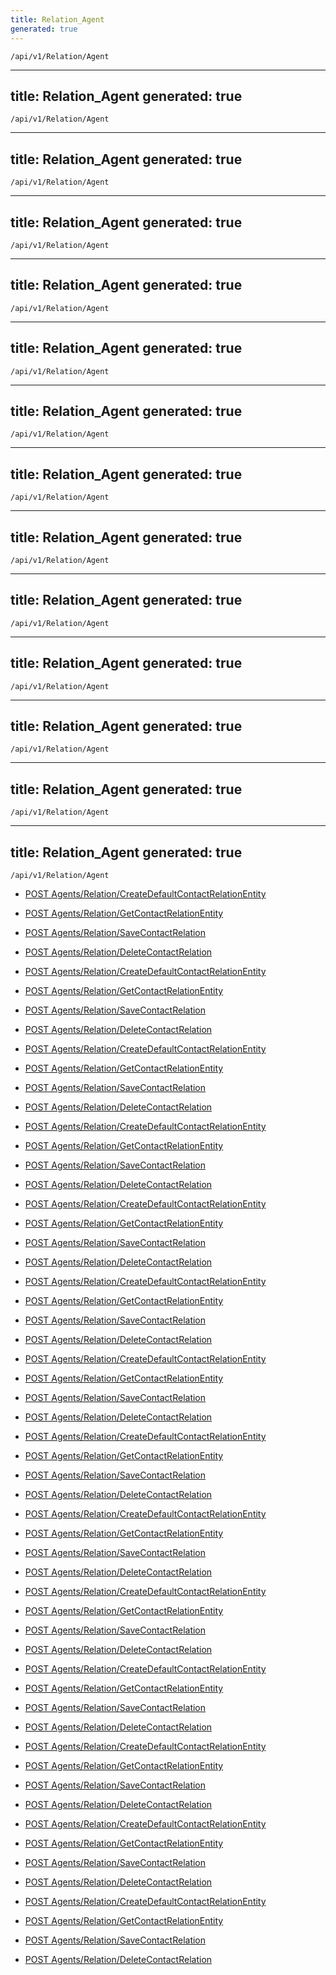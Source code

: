 ```yaml
---
title: Relation_Agent
generated: true
---
```


```http
/api/v1/Relation/Agent
```

---
title: Relation_Agent
generated: true
---

```http
/api/v1/Relation/Agent
```

---
title: Relation_Agent
generated: true
---

```http
/api/v1/Relation/Agent
```

---
title: Relation_Agent
generated: true
---

```http
/api/v1/Relation/Agent
```

---
title: Relation_Agent
generated: true
---

```http
/api/v1/Relation/Agent
```

---
title: Relation_Agent
generated: true
---

```http
/api/v1/Relation/Agent
```

---
title: Relation_Agent
generated: true
---

```http
/api/v1/Relation/Agent
```

---
title: Relation_Agent
generated: true
---

```http
/api/v1/Relation/Agent
```

---
title: Relation_Agent
generated: true
---

```http
/api/v1/Relation/Agent
```

---
title: Relation_Agent
generated: true
---

```http
/api/v1/Relation/Agent
```

---
title: Relation_Agent
generated: true
---

```http
/api/v1/Relation/Agent
```

---
title: Relation_Agent
generated: true
---

```http
/api/v1/Relation/Agent
```

---
title: Relation_Agent
generated: true
---

```http
/api/v1/Relation/Agent
```

---
title: Relation_Agent
generated: true
---

```http
/api/v1/Relation/Agent
```




* [POST Agents/Relation/CreateDefaultContactRelationEntity](v1RelationAgent_CreateDefaultContactRelationEntity.md)

* [POST Agents/Relation/GetContactRelationEntity](v1RelationAgent_GetContactRelationEntity.md)

* [POST Agents/Relation/SaveContactRelation](v1RelationAgent_SaveContactRelation.md)

* [POST Agents/Relation/DeleteContactRelation](v1RelationAgent_DeleteContactRelation.md)


* [POST Agents/Relation/CreateDefaultContactRelationEntity](v1RelationAgent_CreateDefaultContactRelationEntity.md)

* [POST Agents/Relation/GetContactRelationEntity](v1RelationAgent_GetContactRelationEntity.md)

* [POST Agents/Relation/SaveContactRelation](v1RelationAgent_SaveContactRelation.md)

* [POST Agents/Relation/DeleteContactRelation](v1RelationAgent_DeleteContactRelation.md)


* [POST Agents/Relation/CreateDefaultContactRelationEntity](v1RelationAgent_CreateDefaultContactRelationEntity.md)

* [POST Agents/Relation/GetContactRelationEntity](v1RelationAgent_GetContactRelationEntity.md)

* [POST Agents/Relation/SaveContactRelation](v1RelationAgent_SaveContactRelation.md)

* [POST Agents/Relation/DeleteContactRelation](v1RelationAgent_DeleteContactRelation.md)


* [POST Agents/Relation/CreateDefaultContactRelationEntity](v1RelationAgent_CreateDefaultContactRelationEntity.md)

* [POST Agents/Relation/GetContactRelationEntity](v1RelationAgent_GetContactRelationEntity.md)

* [POST Agents/Relation/SaveContactRelation](v1RelationAgent_SaveContactRelation.md)

* [POST Agents/Relation/DeleteContactRelation](v1RelationAgent_DeleteContactRelation.md)


* [POST Agents/Relation/CreateDefaultContactRelationEntity](v1RelationAgent_CreateDefaultContactRelationEntity.md)

* [POST Agents/Relation/GetContactRelationEntity](v1RelationAgent_GetContactRelationEntity.md)

* [POST Agents/Relation/SaveContactRelation](v1RelationAgent_SaveContactRelation.md)

* [POST Agents/Relation/DeleteContactRelation](v1RelationAgent_DeleteContactRelation.md)


* [POST Agents/Relation/CreateDefaultContactRelationEntity](v1RelationAgent_CreateDefaultContactRelationEntity.md)

* [POST Agents/Relation/GetContactRelationEntity](v1RelationAgent_GetContactRelationEntity.md)

* [POST Agents/Relation/SaveContactRelation](v1RelationAgent_SaveContactRelation.md)

* [POST Agents/Relation/DeleteContactRelation](v1RelationAgent_DeleteContactRelation.md)


* [POST Agents/Relation/CreateDefaultContactRelationEntity](v1RelationAgent_CreateDefaultContactRelationEntity.md)

* [POST Agents/Relation/GetContactRelationEntity](v1RelationAgent_GetContactRelationEntity.md)

* [POST Agents/Relation/SaveContactRelation](v1RelationAgent_SaveContactRelation.md)

* [POST Agents/Relation/DeleteContactRelation](v1RelationAgent_DeleteContactRelation.md)


* [POST Agents/Relation/CreateDefaultContactRelationEntity](v1RelationAgent_CreateDefaultContactRelationEntity.md)

* [POST Agents/Relation/GetContactRelationEntity](v1RelationAgent_GetContactRelationEntity.md)

* [POST Agents/Relation/SaveContactRelation](v1RelationAgent_SaveContactRelation.md)

* [POST Agents/Relation/DeleteContactRelation](v1RelationAgent_DeleteContactRelation.md)


* [POST Agents/Relation/CreateDefaultContactRelationEntity](v1RelationAgent_CreateDefaultContactRelationEntity.md)

* [POST Agents/Relation/GetContactRelationEntity](v1RelationAgent_GetContactRelationEntity.md)

* [POST Agents/Relation/SaveContactRelation](v1RelationAgent_SaveContactRelation.md)

* [POST Agents/Relation/DeleteContactRelation](v1RelationAgent_DeleteContactRelation.md)


* [POST Agents/Relation/CreateDefaultContactRelationEntity](v1RelationAgent_CreateDefaultContactRelationEntity.md)

* [POST Agents/Relation/GetContactRelationEntity](v1RelationAgent_GetContactRelationEntity.md)

* [POST Agents/Relation/SaveContactRelation](v1RelationAgent_SaveContactRelation.md)

* [POST Agents/Relation/DeleteContactRelation](v1RelationAgent_DeleteContactRelation.md)


* [POST Agents/Relation/CreateDefaultContactRelationEntity](v1RelationAgent_CreateDefaultContactRelationEntity.md)

* [POST Agents/Relation/GetContactRelationEntity](v1RelationAgent_GetContactRelationEntity.md)

* [POST Agents/Relation/SaveContactRelation](v1RelationAgent_SaveContactRelation.md)

* [POST Agents/Relation/DeleteContactRelation](v1RelationAgent_DeleteContactRelation.md)


* [POST Agents/Relation/CreateDefaultContactRelationEntity](v1RelationAgent_CreateDefaultContactRelationEntity.md)

* [POST Agents/Relation/GetContactRelationEntity](v1RelationAgent_GetContactRelationEntity.md)

* [POST Agents/Relation/SaveContactRelation](v1RelationAgent_SaveContactRelation.md)

* [POST Agents/Relation/DeleteContactRelation](v1RelationAgent_DeleteContactRelation.md)


* [POST Agents/Relation/CreateDefaultContactRelationEntity](v1RelationAgent_CreateDefaultContactRelationEntity.md)

* [POST Agents/Relation/GetContactRelationEntity](v1RelationAgent_GetContactRelationEntity.md)

* [POST Agents/Relation/SaveContactRelation](v1RelationAgent_SaveContactRelation.md)

* [POST Agents/Relation/DeleteContactRelation](v1RelationAgent_DeleteContactRelation.md)


* [POST Agents/Relation/CreateDefaultContactRelationEntity](v1RelationAgent_CreateDefaultContactRelationEntity.md)

* [POST Agents/Relation/GetContactRelationEntity](v1RelationAgent_GetContactRelationEntity.md)

* [POST Agents/Relation/SaveContactRelation](v1RelationAgent_SaveContactRelation.md)

* [POST Agents/Relation/DeleteContactRelation](v1RelationAgent_DeleteContactRelation.md)